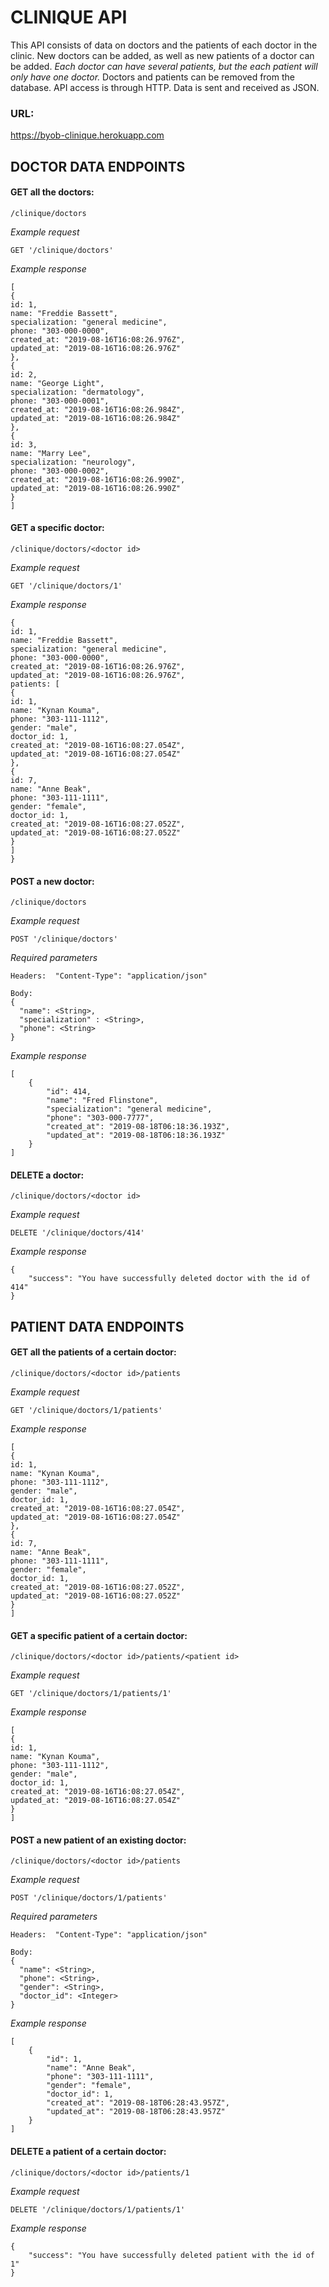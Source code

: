 # CLINIQUE API

This API consists of data on doctors and the patients of each doctor in the clinic. New doctors can be added, as well as new patients of a doctor can be added. *Each doctor can have several patients, but the each patient will only have one doctor.* Doctors and patients can be removed from the database. API access is through HTTP. Data is sent and received as JSON.

### URL:

https://byob-clinique.herokuapp.com

## DOCTOR DATA ENDPOINTS

#### GET all the doctors:

```/clinique/doctors```

*Example request*

```GET '/clinique/doctors'```

*Example response*

```
[
{
id: 1,
name: "Freddie Bassett",
specialization: "general medicine",
phone: "303-000-0000",
created_at: "2019-08-16T16:08:26.976Z",
updated_at: "2019-08-16T16:08:26.976Z"
},
{
id: 2,
name: "George Light",
specialization: "dermatology",
phone: "303-000-0001",
created_at: "2019-08-16T16:08:26.984Z",
updated_at: "2019-08-16T16:08:26.984Z"
},
{
id: 3,
name: "Marry Lee",
specialization: "neurology",
phone: "303-000-0002",
created_at: "2019-08-16T16:08:26.990Z",
updated_at: "2019-08-16T16:08:26.990Z"
}
]
```

#### GET a specific doctor:

```/clinique/doctors/<doctor id>```

*Example request*

```GET '/clinique/doctors/1'```

*Example response*

```
{
id: 1,
name: "Freddie Bassett",
specialization: "general medicine",
phone: "303-000-0000",
created_at: "2019-08-16T16:08:26.976Z",
updated_at: "2019-08-16T16:08:26.976Z",
patients: [
{
id: 1,
name: "Kynan Kouma",
phone: "303-111-1112",
gender: "male",
doctor_id: 1,
created_at: "2019-08-16T16:08:27.054Z",
updated_at: "2019-08-16T16:08:27.054Z"
},
{
id: 7,
name: "Anne Beak",
phone: "303-111-1111",
gender: "female",
doctor_id: 1,
created_at: "2019-08-16T16:08:27.052Z",
updated_at: "2019-08-16T16:08:27.052Z"
}
]
}
```

#### POST a new doctor:

```/clinique/doctors```

*Example request*

```POST '/clinique/doctors'```

*Required parameters*

```
Headers:  "Content-Type": "application/json"

Body: 
{
  "name": <String>,
  "specialization" : <String>,
  "phone": <String>
}
```

*Example response*

```
[
    {
        "id": 414,
        "name": "Fred Flinstone",
        "specialization": "general medicine",
        "phone": "303-000-7777",
        "created_at": "2019-08-18T06:18:36.193Z",
        "updated_at": "2019-08-18T06:18:36.193Z"
    }
]
```

#### DELETE a  doctor:

```/clinique/doctors/<doctor id>```

*Example request*

```DELETE '/clinique/doctors/414'```

*Example response*

```
{
    "success": "You have successfully deleted doctor with the id of 414"
}
```

## PATIENT DATA ENDPOINTS

#### GET all the patients of a certain doctor:

```/clinique/doctors/<doctor id>/patients```

*Example request*

```GET '/clinique/doctors/1/patients'```

*Example response*

```
[
{
id: 1,
name: "Kynan Kouma",
phone: "303-111-1112",
gender: "male",
doctor_id: 1,
created_at: "2019-08-16T16:08:27.054Z",
updated_at: "2019-08-16T16:08:27.054Z"
},
{
id: 7,
name: "Anne Beak",
phone: "303-111-1111",
gender: "female",
doctor_id: 1,
created_at: "2019-08-16T16:08:27.052Z",
updated_at: "2019-08-16T16:08:27.052Z"
}
]
```

#### GET a specific patient of a certain doctor:

```/clinique/doctors/<doctor id>/patients/<patient id>```

*Example request*

```GET '/clinique/doctors/1/patients/1'```

*Example response*

```
[
{
id: 1,
name: "Kynan Kouma",
phone: "303-111-1112",
gender: "male",
doctor_id: 1,
created_at: "2019-08-16T16:08:27.054Z",
updated_at: "2019-08-16T16:08:27.054Z"
}
]
```

#### POST a new patient of an existing doctor:

```/clinique/doctors/<doctor id>/patients```

*Example request*

```POST '/clinique/doctors/1/patients'```

*Required parameters*

```
Headers:  "Content-Type": "application/json"

Body: 
{
  "name": <String>,
  "phone": <String>,
  "gender": <String>,
  "doctor_id": <Integer>
}
```

*Example response*

```
[
    {
        "id": 1,
        "name": "Anne Beak",
        "phone": "303-111-1111",
        "gender": "female",
        "doctor_id": 1,
        "created_at": "2019-08-18T06:28:43.957Z",
        "updated_at": "2019-08-18T06:28:43.957Z"
    }
]
```

#### DELETE a  patient of a certain doctor:

```/clinique/doctors/<doctor id>/patients/1```

*Example request*

```DELETE '/clinique/doctors/1/patients/1'```

*Example response*

```
{
    "success": "You have successfully deleted patient with the id of 1"
}
```
